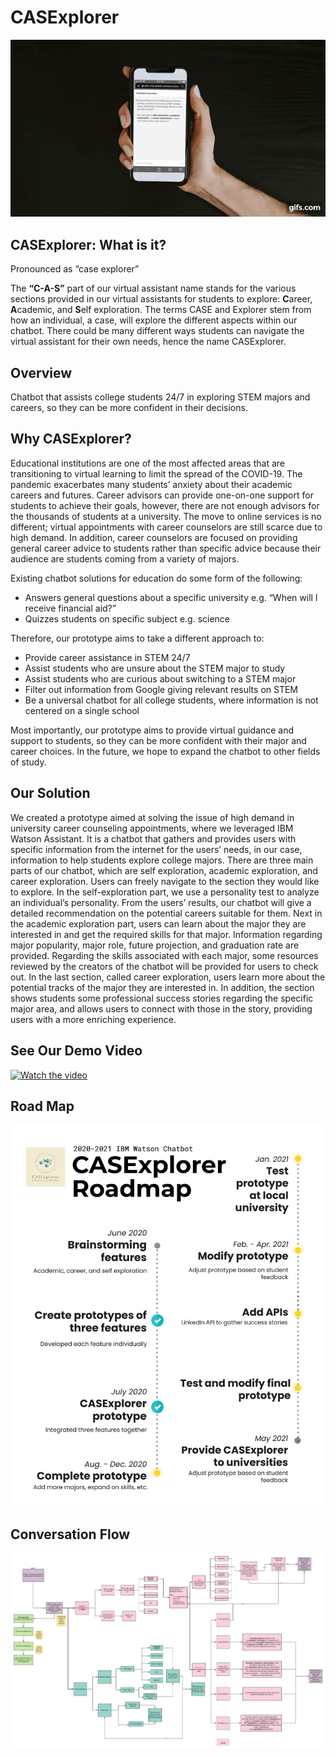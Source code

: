 # CASExplorer 

<!--
![GitHub Logo](/CASExplorer.png) 
-->
![Alt Text](/demo.gif)

##


## CASExplorer: What is it?

Pronounced as “case explorer”

The **“C-A-S”** part of our virtual assistant name stands for the various sections provided in our virtual assistants for students to explore: **C**areer, **A**cademic, and **S**elf exploration. The terms CASE and Explorer stem from how an individual, a case, will explore the different aspects within our chatbot. There could be many different ways students can navigate the virtual assistant for their own needs, hence the name CASExplorer.

## Overview

Chatbot that assists college students 24/7 in exploring STEM majors and careers, so they can be more confident in their decisions. 

## Why CASExplorer? 

Educational institutions are one of the most affected areas that are transitioning to virtual learning to limit the spread of the COVID-19. The pandemic exacerbates many students’ anxiety about their academic careers and futures. Career advisors can provide one-on-one support for students to achieve their goals, however, there are not enough advisors for the thousands of students at a university. The move to online services is no different; virtual appointments with career counselors are still scarce due to high demand. In addition, career counselors are focused on providing general career advice to students rather than specific advice because their audience are students coming from a variety of majors. 

Existing chatbot solutions for education do some form of the following:
- Answers general questions about a specific university e.g. “When will I receive financial aid?”
- Quizzes students on specific subject e.g. science

Therefore, our prototype aims to take a different approach to: 
- Provide career assistance in STEM 24/7
- Assist students who are unsure about the STEM major to study
- Assist students who are curious about switching to a STEM major
- Filter out information from Google giving relevant results on STEM 
- Be a universal chatbot for all college students, where information is not centered on a single school

Most importantly, our prototype aims to provide virtual guidance and support to students, so they can be more confident with their major and career choices. In the future, we hope to expand the chatbot to other fields of study.

## Our Solution

We created a prototype aimed at solving the issue of high demand in university career counseling appointments, where we leveraged IBM Watson Assistant. It is a chatbot that gathers and provides users with specific information from the internet for the users’ needs, in our case, information to help students explore college majors.
There are three main parts of our chatbot, which are self exploration, academic exploration, and career exploration. Users can freely navigate to the section they would like to explore. In the self-exploration part, we use a personality test to analyze an individual’s personality. From the users’ results, our chatbot will give a detailed recommendation on the potential careers suitable for them. 
Next in the academic exploration part, users can learn about the major they are interested in and get the required skills for that major. Information regarding major popularity, major role, future projection, and graduation rate are provided. Regarding the skills associated with each major, some resources reviewed by the creators of the chatbot will be provided for users to check out. 
In the last section, called career exploration, users learn more about the potential tracks of the major they are interested in. In addition, the section shows students some professional success stories regarding the specific major area, and allows users to connect with those in the story, providing users with a more enriching experience.

## See Our Demo Video
[![Watch the video](https://img.youtube.com/vi/Sa3w50Kn6TY/hqdefault.jpg)](https://youtu.be/Sa3w50Kn6TY) 

## Road Map
![GitHub Logo](/roadmap.jpg) 

## Conversation Flow

![GitHub Logo](/ConversationFlow.png) 

<!--
[![IMAGE ALT TEXT HERE](/CASExplorer.png)](https://youtu.be/Sa3w50Kn6TY)
-->
